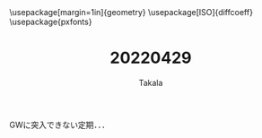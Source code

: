 ﻿---
title: 20220429
yesterday: 20220428
tomorrow: 20220430
days: 854
author: Takala
header-includes:
  - \usepackage[margin=1in]{geometry}
  - \usepackage[ISO]{diffcoeff}
  - \usepackage{pxfonts}
---


GWに突入できない定期．．．

